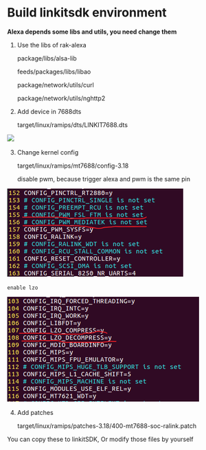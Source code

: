 # Build linkitsdk environment

**Alexa depends some libs and utils, you need change them**

1. Use the libs of rak-alexa

	package/libs/alsa-lib 

	feeds/packages/libs/libao
	
	package/network/utils/curl
	
	package/network/utils/nghttp2


2. Add device in 7688dts

	target/linux/ramips/dts/LINKIT7688.dts

![](https://github.com/RAKWireless/wiscore/raw/master/img/linit-alexa/linkit-alexa-dts.png)

3. Change kernel config

	target/linux/ramips/mt7688/config-3.18

	disable pwm, because trigger alexa and pwm is the same pin

![](https://github.com/RAKWireless/wiscore/raw/master/img/linkit-alexa/kernel-config-pwm.png)

	enable lzo

![](https://github.com/RAKWireless/wiscore/raw/master/img/linkit-alexa/kernel-config-lzo.png)

4. Add patches

	target/linux/ramips/patches-3.18/400-mt7688-soc-ralink.patch

You can copy these to linkitSDK, Or modify those files by yourself
